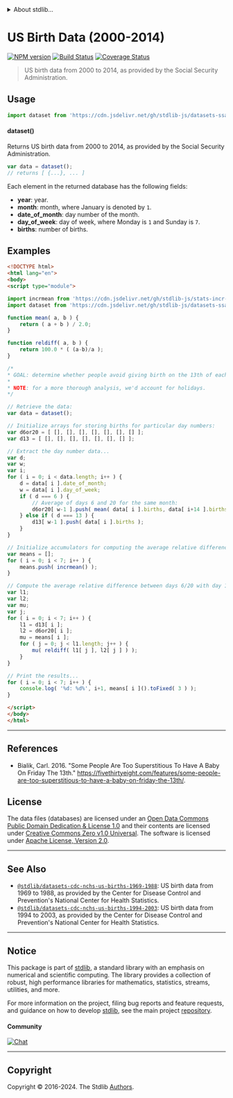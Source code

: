 <!--

@license Apache-2.0

Copyright (c) 2019 The Stdlib Authors.

Licensed under the Apache License, Version 2.0 (the "License");
you may not use this file except in compliance with the License.
You may obtain a copy of the License at

   http://www.apache.org/licenses/LICENSE-2.0

Unless required by applicable law or agreed to in writing, software
distributed under the License is distributed on an "AS IS" BASIS,
WITHOUT WARRANTIES OR CONDITIONS OF ANY KIND, either express or implied.
See the License for the specific language governing permissions and
limitations under the License.

-->


<details>
  <summary>
    About stdlib...
  </summary>
  <p>We believe in a future in which the web is a preferred environment for numerical computation. To help realize this future, we've built stdlib. stdlib is a standard library, with an emphasis on numerical and scientific computation, written in JavaScript (and C) for execution in browsers and in Node.js.</p>
  <p>The library is fully decomposable, being architected in such a way that you can swap out and mix and match APIs and functionality to cater to your exact preferences and use cases.</p>
  <p>When you use stdlib, you can be absolutely certain that you are using the most thorough, rigorous, well-written, studied, documented, tested, measured, and high-quality code out there.</p>
  <p>To join us in bringing numerical computing to the web, get started by checking us out on <a href="https://github.com/stdlib-js/stdlib">GitHub</a>, and please consider <a href="https://opencollective.com/stdlib">financially supporting stdlib</a>. We greatly appreciate your continued support!</p>
</details>

# US Birth Data (2000-2014)

[![NPM version][npm-image]][npm-url] [![Build Status][test-image]][test-url] [![Coverage Status][coverage-image]][coverage-url] <!-- [![dependencies][dependencies-image]][dependencies-url] -->

> US birth data from 2000 to 2014, as provided by the Social Security Administration.



<section class="usage">

## Usage

```javascript
import dataset from 'https://cdn.jsdelivr.net/gh/stdlib-js/datasets-ssa-us-births-2000-2014@esm/index.mjs';
```

#### dataset()

Returns US birth data from 2000 to 2014, as provided by the Social Security Administration.

```javascript
var data = dataset();
// returns [ {...}, ... ]
```

Each element in the returned database has the following fields:

-   **year**: year.
-   **month**: month, where January is denoted by `1`.
-   **date_of_month**: day number of the month.
-   **day_of_week**: day of week, where Monday is `1` and Sunday is `7`.
-   **births**: number of births.

</section>

<!-- /.usage -->

<section class="examples">

## Examples

<!-- eslint no-undef: "error" -->

```html
<!DOCTYPE html>
<html lang="en">
<body>
<script type="module">

import incrmean from 'https://cdn.jsdelivr.net/gh/stdlib-js/stats-incr-mean@esm/index.mjs';
import dataset from 'https://cdn.jsdelivr.net/gh/stdlib-js/datasets-ssa-us-births-2000-2014@esm/index.mjs';

function mean( a, b ) {
    return ( a + b ) / 2.0;
}

function reldiff( a, b ) {
    return 100.0 * ( (a-b)/a );
}

/*
* GOAL: determine whether people avoid giving birth on the 13th of each month.
*
* NOTE: for a more thorough analysis, we'd account for holidays.
*/

// Retrieve the data:
var data = dataset();

// Initialize arrays for storing births for particular day numbers:
var d6or20 = [ [], [], [], [], [], [], [] ];
var d13 = [ [], [], [], [], [], [], [] ];

// Extract the day number data...
var d;
var w;
var i;
for ( i = 0; i < data.length; i++ ) {
    d = data[ i ].date_of_month;
    w = data[ i ].day_of_week;
    if ( d === 6 ) {
        // Average of days 6 and 20 for the same month:
        d6or20[ w-1 ].push( mean( data[ i ].births, data[ i+14 ].births ) );
    } else if ( d === 13 ) {
        d13[ w-1 ].push( data[ i ].births );
    }
}

// Initialize accumulators for computing the average relative difference...
var means = [];
for ( i = 0; i < 7; i++ ) {
    means.push( incrmean() );
}

// Compute the average relative difference between days 6/20 with day 13...
var l1;
var l2;
var mu;
var j;
for ( i = 0; i < 7; i++ ) {
    l1 = d13[ i ];
    l2 = d6or20[ i ];
    mu = means[ i ];
    for ( j = 0; j < l1.length; j++ ) {
        mu( reldiff( l1[ j ], l2[ j ] ) );
    }
}

// Print the results...
for ( i = 0; i < 7; i++ ) {
    console.log( '%d: %d%', i+1, means[ i ]().toFixed( 3 ) );
}

</script>
</body>
</html>
```

</section>

<!-- /.examples -->



* * *

<section class="references">

## References

-   Bialik, Carl. 2016. "Some People Are Too Superstitious To Have A Baby On Friday The 13th." <https://fivethirtyeight.com/features/some-people-are-too-superstitious-to-have-a-baby-on-friday-the-13th/>.

</section>

<!-- /.references -->

<!-- <license> -->

## License

The data files (databases) are licensed under an [Open Data Commons Public Domain Dedication & License 1.0][pddl-1.0] and their contents are licensed under [Creative Commons Zero v1.0 Universal][cc0]. The software is licensed under [Apache License, Version 2.0][apache-license].

<!-- </license> -->

<!-- Section for related `stdlib` packages. Do not manually edit this section, as it is automatically populated. -->

<section class="related">

* * *

## See Also

-   <span class="package-name">[`@stdlib/datasets-cdc-nchs-us-births-1969-1988`][@stdlib/datasets/cdc-nchs-us-births-1969-1988]</span><span class="delimiter">: </span><span class="description">US birth data from 1969 to 1988, as provided by the Center for Disease Control and Prevention's National Center for Health Statistics.</span>
-   <span class="package-name">[`@stdlib/datasets-cdc-nchs-us-births-1994-2003`][@stdlib/datasets/cdc-nchs-us-births-1994-2003]</span><span class="delimiter">: </span><span class="description">US birth data from 1994 to 2003, as provided by the Center for Disease Control and Prevention's National Center for Health Statistics.</span>

</section>

<!-- /.related -->

<!-- Section for all links. Make sure to keep an empty line after the `section` element and another before the `/section` close. -->


<section class="main-repo" >

* * *

## Notice

This package is part of [stdlib][stdlib], a standard library with an emphasis on numerical and scientific computing. The library provides a collection of robust, high performance libraries for mathematics, statistics, streams, utilities, and more.

For more information on the project, filing bug reports and feature requests, and guidance on how to develop [stdlib][stdlib], see the main project [repository][stdlib].

#### Community

[![Chat][chat-image]][chat-url]

---

## Copyright

Copyright &copy; 2016-2024. The Stdlib [Authors][stdlib-authors].

</section>

<!-- /.stdlib -->

<!-- Section for all links. Make sure to keep an empty line after the `section` element and another before the `/section` close. -->

<section class="links">

[npm-image]: http://img.shields.io/npm/v/@stdlib/datasets-ssa-us-births-2000-2014.svg
[npm-url]: https://npmjs.org/package/@stdlib/datasets-ssa-us-births-2000-2014

[test-image]: https://github.com/stdlib-js/datasets-ssa-us-births-2000-2014/actions/workflows/test.yml/badge.svg?branch=v0.2.1
[test-url]: https://github.com/stdlib-js/datasets-ssa-us-births-2000-2014/actions/workflows/test.yml?query=branch:v0.2.1

[coverage-image]: https://img.shields.io/codecov/c/github/stdlib-js/datasets-ssa-us-births-2000-2014/main.svg
[coverage-url]: https://codecov.io/github/stdlib-js/datasets-ssa-us-births-2000-2014?branch=main

<!--

[dependencies-image]: https://img.shields.io/david/stdlib-js/datasets-ssa-us-births-2000-2014.svg
[dependencies-url]: https://david-dm.org/stdlib-js/datasets-ssa-us-births-2000-2014/main

-->

[chat-image]: https://img.shields.io/gitter/room/stdlib-js/stdlib.svg
[chat-url]: https://app.gitter.im/#/room/#stdlib-js_stdlib:gitter.im

[stdlib]: https://github.com/stdlib-js/stdlib

[stdlib-authors]: https://github.com/stdlib-js/stdlib/graphs/contributors

[cli-section]: https://github.com/stdlib-js/datasets-ssa-us-births-2000-2014#cli
[cli-url]: https://github.com/stdlib-js/datasets-ssa-us-births-2000-2014/tree/cli
[@stdlib/datasets-ssa-us-births-2000-2014]: https://github.com/stdlib-js/datasets-ssa-us-births-2000-2014/tree/main

[umd]: https://github.com/umdjs/umd
[es-module]: https://developer.mozilla.org/en-US/docs/Web/JavaScript/Guide/Modules

[deno-url]: https://github.com/stdlib-js/datasets-ssa-us-births-2000-2014/tree/deno
[deno-readme]: https://github.com/stdlib-js/datasets-ssa-us-births-2000-2014/blob/deno/README.md
[umd-url]: https://github.com/stdlib-js/datasets-ssa-us-births-2000-2014/tree/umd
[umd-readme]: https://github.com/stdlib-js/datasets-ssa-us-births-2000-2014/blob/umd/README.md
[esm-url]: https://github.com/stdlib-js/datasets-ssa-us-births-2000-2014/tree/esm
[esm-readme]: https://github.com/stdlib-js/datasets-ssa-us-births-2000-2014/blob/esm/README.md
[branches-url]: https://github.com/stdlib-js/datasets-ssa-us-births-2000-2014/blob/main/branches.md

[pddl-1.0]: http://opendatacommons.org/licenses/pddl/1.0/

[cc0]: https://creativecommons.org/publicdomain/zero/1.0

[apache-license]: https://www.apache.org/licenses/LICENSE-2.0

[csv]: https://tools.ietf.org/html/rfc4180

<!-- <related-links> -->

[@stdlib/datasets/cdc-nchs-us-births-1969-1988]: https://github.com/stdlib-js/datasets-cdc-nchs-us-births-1969-1988/tree/esm

[@stdlib/datasets/cdc-nchs-us-births-1994-2003]: https://github.com/stdlib-js/datasets-cdc-nchs-us-births-1994-2003/tree/esm

<!-- </related-links> -->

</section>

<!-- /.links -->
